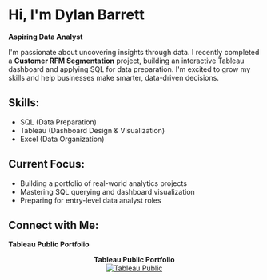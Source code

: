 # Hi, I'm Dylan Barrett
**Aspiring Data Analyst**

I'm passionate about uncovering insights through data. I recently completed a **Customer RFM Segmentation** project, building an interactive Tableau dashboard and applying SQL for data preparation. I'm excited to grow my skills and help businesses make smarter, data-driven decisions.

## Skills:
- SQL (Data Preparation)
- Tableau (Dashboard Design & Visualization)
- Excel (Data Organization)

## Current Focus:
- Building a portfolio of real-world analytics projects
- Mastering SQL querying and dashboard visualization
- Preparing for entry-level data analyst roles

## Connect with Me:

**Tableau Public Portfolio**

<p align="center">
  <strong>Tableau Public Portfolio</strong><br>
  <a href="https://public.tableau.com/app/profile/dylan.barrett1539">
    <img src=https://img.shields.io/badge/Visualization-Tableau-blue" alt="Tableau Public">
  </a>
</p>
